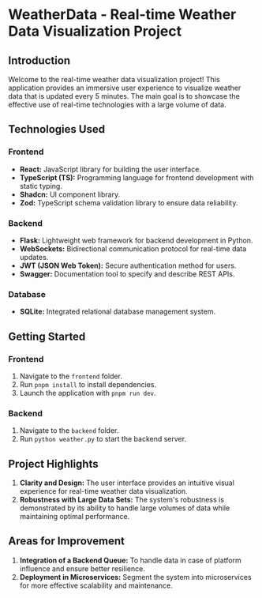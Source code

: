 # WeatherData - Real-time Weather Data Visualization Project

## Introduction

Welcome to the real-time weather data visualization project! This application provides an immersive user experience to visualize weather data that is updated every 5 minutes. The main goal is to showcase the effective use of real-time technologies with a large volume of data.

## Technologies Used

### Frontend

-   **React:** JavaScript library for building the user interface.
-   **TypeScript (TS):** Programming language for frontend development with static typing.
-   **Shadcn:** UI component library.
-   **Zod:** TypeScript schema validation library to ensure data reliability.

### Backend

-   **Flask:** Lightweight web framework for backend development in Python.
-   **WebSockets:** Bidirectional communication protocol for real-time data updates.
-   **JWT (JSON Web Token):** Secure authentication method for users.
-   **Swagger:** Documentation tool to specify and describe REST APIs.

### Database

-   **SQLite:** Integrated relational database management system.

## Getting Started

### Frontend

1.  Navigate to the `frontend` folder.
2.  Run `pnpm install` to install dependencies.
3.  Launch the application with `pnpm run dev`.

### Backend

1.  Navigate to the `backend` folder.
2.  Run `python weather.py` to start the backend server.

## Project Highlights

1.  **Clarity and Design:** The user interface provides an intuitive visual experience for real-time weather data visualization.
2.  **Robustness with Large Data Sets:** The system's robustness is demonstrated by its ability to handle large volumes of data while maintaining optimal performance.

## Areas for Improvement

1.  **Integration of a Backend Queue:** To handle data in case of platform influence and ensure better resilience.
2.  **Deployment in Microservices:** Segment the system into microservices for more effective scalability and maintenance.